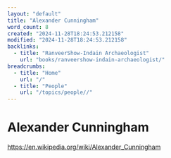 ```yaml
---
layout: "default"
title: "Alexander Cunningham"
word_count: 8
created: "2024-11-28T18:24:53.212158"
modified: "2024-11-28T18:24:53.212158"
backlinks:
  - title: "RanveerShow-Indain Archaeologist"
    url: "books/ranveershow-indain-archaeologist/"
breadcrumbs:
  - title: "Home"
    url: "/"
  - title: "People"
    url: "/topics/people//"
---
```

# Alexander Cunningham

https://en.wikipedia.org/wiki/Alexander_Cunningham
